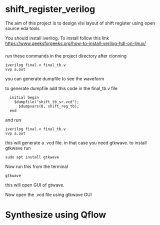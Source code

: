# shift_register_verilog
The aim of this project is to design vlsi layout of shift register using open source eda tools

You should install iverilog. To install follow this link
    https://www.geeksforgeeks.org/how-to-install-verilog-hdl-on-linux/
###    
run these commands in the project directory after clonning
   
    iverilog final.v final_tb.v
    vvp a.out

you can generate dumpfile to see the waveform

to generate dumpfile add this code in the final_tb.v file

      initial begin
        $dumpfile("shift_tb_sr.vcd");
          $dumpvars(0, shift_reg_tb);
      end
      
and run 

    iverilog final.v final_tb.v
    vvp a.out
    
this will generate a .vcd file.
in that case you need gtkwave.
to install gtkwave run

    sudo apt install gtkwave
    
Now run this from the terminal

    gtkwave
this will open GUI of gtwave.

Now  open the .vcd file using gtkwave GUI

# Synthesize using Qflow

